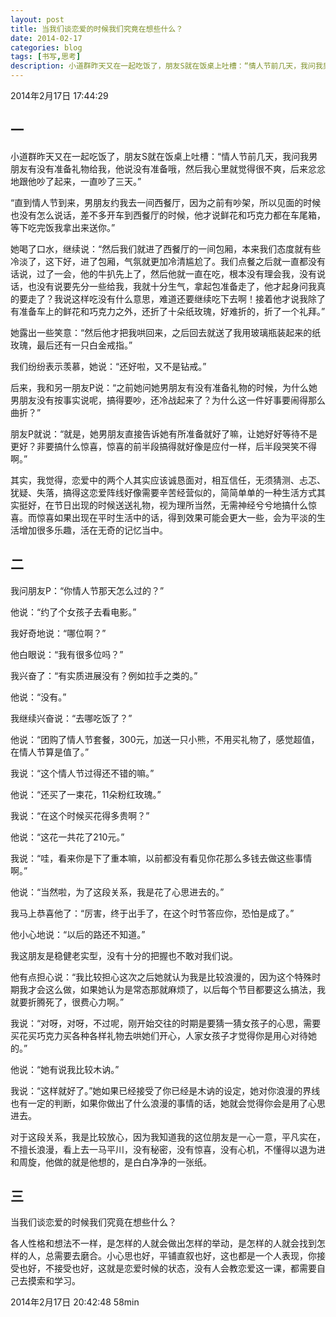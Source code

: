 ```yaml
---
layout: post
title: 当我们谈恋爱的时候我们究竟在想些什么？
date: 2014-02-17
categories: blog
tags: [书写,思考]
description: 小道群昨天又在一起吃饭了，朋友S就在饭桌上吐槽：“情人节前几天，我问我男朋友有没有准备礼物给我，他说没有准备哦，然后我心里就觉得很不爽，后来忿忿地跟他吵了起来，一直吵了三天。”
---
```



2014年2月17日 17:44:29
## 一
小道群昨天又在一起吃饭了，朋友S就在饭桌上吐槽：“情人节前几天，我问我男朋友有没有准备礼物给我，他说没有准备哦，然后我心里就觉得很不爽，后来忿忿地跟他吵了起来，一直吵了三天。”

“直到情人节到来，男朋友约我去一间西餐厅，因为之前有吵架，所以见面的时候也没有怎么说话，差不多开车到西餐厅的时候，他才说鲜花和巧克力都在车尾箱，等下吃完饭我拿出来送你。”

她喝了口水，继续说：“然后我们就进了西餐厅的一间包厢，本来我们态度就有些冷淡了，这下好，进了包厢，气氛就更加冷清尴尬了。我们点餐之后就一直都没有话说，过了一会，他的牛扒先上了，然后他就一直在吃，根本没有理会我，没有说话，也没有说要先分一些给我，我就十分生气，拿起包准备走了，他才起身问我真的要走了？我说这样吃没有什么意思，难道还要继续吃下去啊！接着他才说我除了有准备车上的鲜花和巧克力之外，还折了十朵纸玫瑰，好难折的，折了一个礼拜。”

她露出一些笑意：“然后他才把我哄回来，之后回去就送了我用玻璃瓶装起来的纸玫瑰，最后还有一只白金戒指。”

我们纷纷表示羡慕，她说：“还好啦，又不是钻戒。”

后来，我和另一朋友P说：“之前她问她男朋友有没有准备礼物的时候，为什么她男朋友没有按事实说呢，搞得要吵，还冷战起来了？为什么这一件好事要闹得那么曲折？”

朋友P就说：“就是，她男朋友直接告诉她有所准备就好了嘛，让她好好等待不是更好？非要搞什么惊喜，惊喜的前半段搞得就好像是应付一样，后半段哭笑不得啊。”

其实，我觉得，恋爱中的两个人其实应该诚恳面对，相互信任，无须猜测、忐忑、犹疑、失落，搞得这恋爱阵线好像需要辛苦经营似的，简简单单的一种生活方式其实挺好，在节日出现的时候送送礼物，视为理所当然，无需神经兮兮地搞什么惊喜。而惊喜如果出现在平时生活中的话，得到效果可能会更大一些，会为平淡的生活增加很多乐趣，活在无奇的记忆当中。

## 二
我问朋友P：“你情人节那天怎么过的？”

他说：“约了个女孩子去看电影。”

我好奇地说：“哪位啊？”

他白眼说：“我有很多位吗？”

我兴奋了：“有实质进展没有？例如拉手之类的。”

他说：“没有。”

我继续兴奋说：“去哪吃饭了？”

他说：“团购了情人节套餐，300元，加送一只小熊，不用买礼物了，感觉超值，在情人节算是值了。”

我说：“这个情人节过得还不错的嘛。”

他说：“还买了一束花，11朵粉红玫瑰。”

我说：“在这个时候买花得多贵啊？”

他说：“这花一共花了210元。”

我说：“哇，看来你是下了重本嘛，以前都没有看见你花那么多钱去做这些事情啊。”

他说：“当然啦，为了这段关系，我是花了心思进去的。”

我马上恭喜他了：“厉害，终于出手了，在这个时节答应你，恐怕是成了。”

他小心地说：“以后的路还不知道。”

我这朋友是稳健老实型，没有十分的把握也不敢对我们说。

他有点担心说：“我比较担心这次之后她就认为我是比较浪漫的，因为这个特殊时期我才会这么做，如果她认为是常态那就麻烦了，以后每个节目都要这么搞法，我就要折腾死了，很费心力啊。”

我说：“对呀，对呀，不过呢，刚开始交往的时期是要猜一猜女孩子的心思，需要买花买巧克力买各种各样礼物去哄她们开心，人家女孩子才觉得你是用心对待她的。”

他说：“她有说我比较木讷。”

我说：“这样就好了。”她如果已经接受了你已经是木讷的设定，她对你浪漫的界线也有一定的判断，如果你做出了什么浪漫的事情的话，她就会觉得你会是用了心思进去。

对于这段关系，我是比较放心，因为我知道我的这位朋友是一心一意，平凡实在，不擅长浪漫，看上去一马平川，没有秘密，没有惊喜，没有心机，不懂得以退为进和周旋，他做的就是他想的，是白白净净的一张纸。

## 三
当我们谈恋爱的时候我们究竟在想些什么？

各人性格和想法不一样，是怎样的人就会做出怎样的举动，是怎样的人就会找到怎样的人，总需要去磨合。小心思也好，平铺直叙也好，这也都是一个人表现，你接受也好，不接受也好，这就是恋爱时候的状态，没有人会教恋爱这一课，都需要自己去摸索和学习。

2014年2月17日 20:42:48 58min


